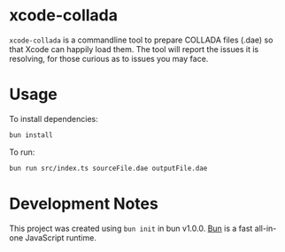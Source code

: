 # xcode-collada

`xcode-collada` is a commandline tool to prepare COLLADA files (.dae) so that Xcode
can happily load them. The tool will report the issues it is resolving, for those
curious as to issues you may face.

# Usage

To install dependencies:

```bash
bun install
```

To run:

```bash
bun run src/index.ts sourceFile.dae outputFile.dae
```

# Development Notes

This project was created using `bun init` in bun v1.0.0. [Bun](https://bun.sh) is a fast all-in-one JavaScript runtime.
